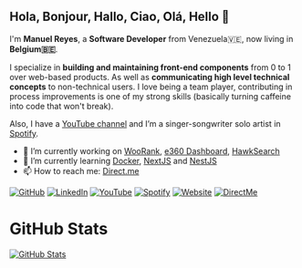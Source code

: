## Hola, Bonjour, Hallo, Ciao, Olá, Hello 👋

I'm **Manuel Reyes**, a **Software Developer** from Venezuela🇻🇪, now living in **Belgium🇧🇪**.

I specialize in **building and maintaining front-end components** from 0 to 1 over web-based products. As well as **communicating high level technical concepts** to non-technical users. I love being a team player, contributing in process improvements is one of my strong skills (basically turning caffeine into code that won't break).

Also, I have a [YouTube channel](https://www.youtube.com/c/koopaquerales) and I’m a singer-songwriter solo artist in [Spotify](https://open.spotify.com/artist/26SaZCIwAtd9q93VhE7y60).

- 🔭 I’m currently working on [WooRank](https://www.woorank.com), [e360 Dashboard](https://e360.bridgeline.com/home), [HawkSearch](https://www.hawksearch.com/product/rapid-ui-framework)
- 🌱 I’m currently learning [Docker](https://www.docker.com),  [NextJS](https://nextjs.org/) and [NestJS](https://nestjs.com/)
- 📫 How to reach me: [Direct.me](https://www.direct.me/koopaquerales)

[![GitHub](https://img.shields.io/badge/GitHub-yoggsoft-black)](https://github.com/yoggsoft)
[![LinkedIn](https://img.shields.io/badge/LinkedIn-manuel--reyes-blue)](https://www.linkedin.com/in/querales/)
[![YouTube](https://img.shields.io/badge/YouTube-KoopaQuerales-red)](https://youtube.com/c/KoopaQuerales)
[![Spotify](https://img.shields.io/badge/Spotify-KoopaQuerales-red)](https://open.spotify.com/artist/26SaZCIwAtd9q93VhE7y60)
[![Website](https://img.shields.io/badge/Website-koopaquerales.com-green)](https://www.koopaquerales.com)
[![DirectMe](https://img.shields.io/badge/DirectMe-koopaquerales.com-yellowgreen)](https://www.direct.me/koopaquerales)

# GitHub Stats

[![GitHub Stats](https://github-readme-stats.vercel.app/api?username=yoggsoft&show_icons=true&icon_color=805AD5&text_color=718096&bg_color=ffffff00&hide_title=true&include_all_commits=true&count_private=true&hide_border=true)](https://www.koopaquerales.com)

